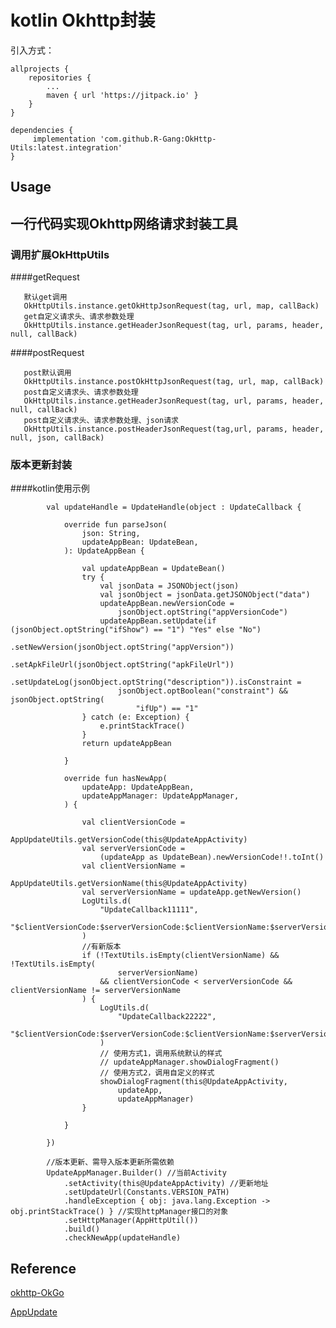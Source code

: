 # kotlin Okhttp封装

引入方式：

    allprojects {
        repositories {
            ...
            maven { url 'https://jitpack.io' }
        }
    }

    dependencies {
         implementation 'com.github.R-Gang:OkHttp-Utils:latest.integration'
    }

[comment]: <> (![line_chart.gif]&#40;https://github.com/R-Gang/Chart-Popup/blob/master/images/line_chart.gif&#41;)



## Usage

## 一行代码实现Okhttp网络请求封装工具
### 调用扩展OkHttpUtils

####getRequest

```
   默认get调用
   OkHttpUtils.instance.getOkHttpJsonRequest(tag, url, map, callBack)
   get自定义请求头、请求参数处理
   OkHttpUtils.instance.getHeaderJsonRequest(tag, url, params, header, null, callBack)
```

####postRequest

```
   post默认调用
   OkHttpUtils.instance.postOkHttpJsonRequest(tag, url, map, callBack)
   post自定义请求头、请求参数处理
   OkHttpUtils.instance.getHeaderJsonRequest(tag, url, params, header, null, callBack)
   post自定义请求头、请求参数处理、json请求
   OkHttpUtils.instance.postHeaderJsonRequest(tag,url, params, header, null, json, callBack)
```

### 版本更新封装

####kotlin使用示例

```
		val updateHandle = UpdateHandle(object : UpdateCallback {

			override fun parseJson(
				json: String,
				updateAppBean: UpdateBean,
			): UpdateAppBean {

				val updateAppBean = UpdateBean()
				try {
					val jsonData = JSONObject(json)
					val jsonObject = jsonData.getJSONObject("data")
					updateAppBean.newVersionCode =
						jsonObject.optString("appVersionCode")
					updateAppBean.setUpdate(if (jsonObject.optString("ifShow") == "1") "Yes" else "No")
						.setNewVersion(jsonObject.optString("appVersion"))
						.setApkFileUrl(jsonObject.optString("apkFileUrl"))
						.setUpdateLog(jsonObject.optString("description")).isConstraint =
						jsonObject.optBoolean("constraint") && jsonObject.optString(
							"ifUp") == "1"
				} catch (e: Exception) {
					e.printStackTrace()
				}
				return updateAppBean

			}

			override fun hasNewApp(
				updateApp: UpdateAppBean,
				updateAppManager: UpdateAppManager,
			) {

				val clientVersionCode =
					AppUpdateUtils.getVersionCode(this@UpdateAppActivity)
				val serverVersionCode =
					(updateApp as UpdateBean).newVersionCode!!.toInt()
				val clientVersionName =
					AppUpdateUtils.getVersionName(this@UpdateAppActivity)
				val serverVersionName = updateApp.getNewVersion()
				LogUtils.d(
					"UpdateCallback11111",
					"$clientVersionCode:$serverVersionCode:$clientVersionName:$serverVersionName"
				)
				//有新版本
				if (!TextUtils.isEmpty(clientVersionName) && !TextUtils.isEmpty(
						serverVersionName)
					&& clientVersionCode < serverVersionCode && clientVersionName != serverVersionName
				) {
					LogUtils.d(
						"UpdateCallback22222",
						"$clientVersionCode:$serverVersionCode:$clientVersionName:$serverVersionName"
					)
					// 使用方式1，调用系统默认的样式
					// updateAppManager.showDialogFragment()
					// 使用方式2，调用自定义的样式
					showDialogFragment(this@UpdateAppActivity,
						updateApp,
						updateAppManager)
				}

			}

		})

		//版本更新、需导入版本更新所需依赖
		UpdateAppManager.Builder() //当前Activity
			.setActivity(this@UpdateAppActivity) //更新地址
			.setUpdateUrl(Constants.VERSION_PATH)
			.handleException { obj: java.lang.Exception -> obj.printStackTrace() } //实现httpManager接口的对象
			.setHttpManager(AppHttpUtil())
			.build()
			.checkNewApp(updateHandle)
```

## Reference

[okhttp-OkGo](https://github.com/jeasonlzy/okhttp-OkGo)

[AppUpdate](https://github.com/WVector/AppUpdate)
